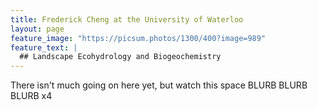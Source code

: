 ```yaml
---
title: Frederick Cheng at the University of Waterloo
layout: page
feature_image: "https://picsum.photos/1300/400?image=989"
feature_text: |
  ## Landscape Ecohydrology and Biogeochemistry
---
```


There isn't much going on here yet, but watch this space BLURB BLURB BLURB x4
